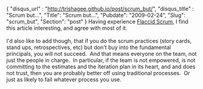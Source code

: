{
 "disqus_url" : "http://trishagee.github.io/post/scrum_but/",
 "disqus_title" : "Scrum but...",
 "Title": "Scrum but...",
 "Pubdate": "2009-02-24",
 "Slug": "scrum_but",
 "Section": "post"
}
Having experience <a href="http://martinfowler.com/bliki/FlaccidScrum.html">Flaccid Scrum</a>, I find this article interesting, and agree with most of it.<br /><br />I'd also like to add though, that if you do the scrum practices&nbsp;(story cards, stand ups, retrospectives, etc) but don't buy into the fundamental principals, you will not succeed.&nbsp; And that means everyone on the team, not just the people in charge. &nbsp;In particular, if the team is not empowered, is not committing to the estimates and the iteration plan in its heart, and and does not trust, then you are probably better off using traditional processes.&nbsp; Or just as likely to fail whatever process you use.<br /><br />

